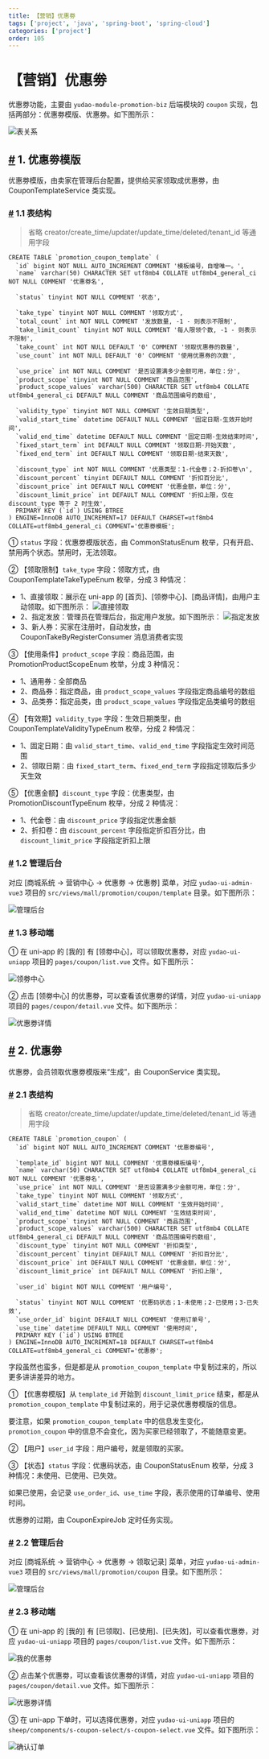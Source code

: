 ```yaml
---
title: 【营销】优惠劵
tags: ['project', 'java', 'spring-boot', 'spring-cloud']
categories: ['project']
order: 105
---
```

# 【营销】优惠劵

优惠劵功能，主要由 `yudao-module-promotion-biz` 后端模块的 `coupon` 实现，包括两部分：优惠劵模版、优惠劵。如下图所示：

 ![表关系](https://cloud.iocoder.cn/img/%E5%95%86%E5%9F%8E%E6%89%8B%E5%86%8C/%E4%BC%98%E6%83%A0%E5%8A%B5/%E8%A1%A8%E5%85%B3%E7%B3%BB.png)

 ## [#](#_1-优惠劵模版) 1. 优惠劵模版

 优惠劵模版，由卖家在管理后台配置，提供给买家领取成优惠劵，由 CouponTemplateService 类实现。

 ### [#](#_1-1-表结构) 1.1 表结构

 
> 省略 creator/create\_time/updater/update\_time/deleted/tenant\_id 等通用字段

 
```
CREATE TABLE `promotion_coupon_template` (
  `id` bigint NOT NULL AUTO_INCREMENT COMMENT '模板编号，自增唯一。',
  `name` varchar(50) CHARACTER SET utf8mb4 COLLATE utf8mb4_general_ci NOT NULL COMMENT '优惠劵名',
  
  `status` tinyint NOT NULL COMMENT '状态',

  `take_type` tinyint NOT NULL COMMENT '领取方式',  
  `total_count` int NOT NULL COMMENT '发放数量, -1 - 则表示不限制',
  `take_limit_count` tinyint NOT NULL COMMENT '每人限领个数, -1 - 则表示不限制',
  `take_count` int NOT NULL DEFAULT '0' COMMENT '领取优惠券的数量',
  `use_count` int NOT NULL DEFAULT '0' COMMENT '使用优惠券的次数',
  
  `use_price` int NOT NULL COMMENT '是否设置满多少金额可用，单位：分',
  `product_scope` tinyint NOT NULL COMMENT '商品范围',
  `product_scope_values` varchar(500) CHARACTER SET utf8mb4 COLLATE utf8mb4_general_ci DEFAULT NULL COMMENT '商品范围编号的数组',
  
  `validity_type` tinyint NOT NULL COMMENT '生效日期类型',
  `valid_start_time` datetime DEFAULT NULL COMMENT '固定日期-生效开始时间',
  `valid_end_time` datetime DEFAULT NULL COMMENT '固定日期-生效结束时间',
  `fixed_start_term` int DEFAULT NULL COMMENT '领取日期-开始天数',
  `fixed_end_term` int DEFAULT NULL COMMENT '领取日期-结束天数',
  
  `discount_type` int NOT NULL COMMENT '优惠类型：1-代金卷；2-折扣卷\n',
  `discount_percent` tinyint DEFAULT NULL COMMENT '折扣百分比',
  `discount_price` int DEFAULT NULL COMMENT '优惠金额，单位：分',
  `discount_limit_price` int DEFAULT NULL COMMENT '折扣上限，仅在 discount_type 等于 2 时生效',
  PRIMARY KEY (`id`) USING BTREE
) ENGINE=InnoDB AUTO_INCREMENT=17 DEFAULT CHARSET=utf8mb4 COLLATE=utf8mb4_general_ci COMMENT='优惠劵模板';

```
① `status` 字段：优惠劵模版状态，由 CommonStatusEnum 枚举，只有开启、禁用两个状态。禁用时，无法领取。

 ② 【领取限制】`take_type` 字段：领取方式，由 CouponTemplateTakeTypeEnum 枚举，分成 3 种情况：

 * 1、直接领取：展示在 uni-app 的 [首页]、[领劵中心]、[商品详情]，由用户主动领取。如下图所示：
![直接领取](https://cloud.iocoder.cn/img/%E5%95%86%E5%9F%8E%E6%89%8B%E5%86%8C/%E4%BC%98%E6%83%A0%E5%8A%B5/%E4%BC%98%E6%83%A0%E5%8A%B5%E6%A8%A1%E7%89%88-%E9%A2%86%E5%8F%96-%E7%9B%B4%E6%8E%A5%E9%A2%86%E5%8F%96.png)
* 2、指定发放：管理员在管理后台，指定用户发放。如下图所示：
![指定发放](https://cloud.iocoder.cn/img/%E5%95%86%E5%9F%8E%E6%89%8B%E5%86%8C/%E4%BC%98%E6%83%A0%E5%8A%B5/%E4%BC%98%E6%83%A0%E5%8A%B5%E6%A8%A1%E7%89%88-%E9%A2%86%E5%8F%96-%E6%8C%87%E5%AE%9A%E5%8F%91%E6%94%BE.png)
* 3、新人券：买家在注册时，自动发放，由 CouponTakeByRegisterConsumer 消息消费者实现

 ③ 【使用条件】`product_scope` 字段：商品范围，由 PromotionProductScopeEnum 枚举，分成 3 种情况：

 * 1、通用券：全部商品
* 2、商品券：指定商品，由 `product_scope_values` 字段指定商品编号的数组
* 3、品类券：指定品类，由 `product_scope_values` 字段指定品类编号的数组

 ④ 【有效期】`validity_type` 字段：生效日期类型，由 CouponTemplateValidityTypeEnum 枚举，分成 2 种情况：

 * 1、固定日期：由 `valid_start_time`、`valid_end_time` 字段指定生效时间范围
* 2、领取日期：由 `fixed_start_term`、`fixed_end_term` 字段指定领取后多少天生效

 ⑤ 【优惠金额】`discount_type` 字段：优惠类型，由 PromotionDiscountTypeEnum 枚举，分成 2 种情况：

 * 1、代金卷：由 `discount_price` 字段指定优惠金额
* 2、折扣卷：由 `discount_percent` 字段指定折扣百分比，由 `discount_limit_price` 字段指定折扣上限

 ### [#](#_1-2-管理后台) 1.2 管理后台

 对应 [商城系统 -> 营销中心 -> 优惠劵 -> 优惠劵] 菜单，对应 `yudao-ui-admin-vue3` 项目的 `src/views/mall/promotion/coupon/template` 目录。如下图所示：

 ![管理后台](https://cloud.iocoder.cn/img/%E5%95%86%E5%9F%8E%E6%89%8B%E5%86%8C/%E4%BC%98%E6%83%A0%E5%8A%B5/%E4%BC%98%E6%83%A0%E5%8A%B5%E6%A8%A1%E7%89%88-%E7%AE%A1%E7%90%86%E5%90%8E%E5%8F%B0.png)

 ### [#](#_1-3-移动端) 1.3 移动端

 ① 在 uni-app 的 [我的] 有 [领劵中心]，可以领取优惠劵，对应 `yudao-ui-uniapp` 项目的 `pages/coupon/list.vue` 文件。如下图所示：

 ![领劵中心](https://cloud.iocoder.cn/img/%E5%95%86%E5%9F%8E%E6%89%8B%E5%86%8C/%E4%BC%98%E6%83%A0%E5%8A%B5/%E4%BC%98%E6%83%A0%E5%8A%B5%E6%A8%A1%E7%89%88-%E9%A2%86%E5%8A%B5%E4%B8%AD%E5%BF%83.png)

 ② 点击 [领劵中心] 的优惠劵，可以查看该优惠劵的详情，对应 `yudao-ui-uniapp` 项目的 `pages/coupon/detail.vue` 文件。如下图所示：

 ![优惠劵详情](https://cloud.iocoder.cn/img/%E5%95%86%E5%9F%8E%E6%89%8B%E5%86%8C/%E4%BC%98%E6%83%A0%E5%8A%B5/%E4%BC%98%E6%83%A0%E5%8A%B5%E6%A8%A1%E7%89%88-%E7%A7%BB%E5%8A%A8%E7%AB%AF-%E8%AF%A6%E6%83%85.png)

 ## [#](#_2-优惠劵) 2. 优惠劵

 优惠劵，会员领取优惠劵模版来“生成”，由 CouponService 类实现。

 ### [#](#_2-1-表结构) 2.1 表结构

 
> 省略 creator/create\_time/updater/update\_time/deleted/tenant\_id 等通用字段

 
```
CREATE TABLE `promotion_coupon` (
  `id` bigint NOT NULL AUTO_INCREMENT COMMENT '优惠劵编号',
  
  `template_id` bigint NOT NULL COMMENT '优惠劵模板编号',
  `name` varchar(50) CHARACTER SET utf8mb4 COLLATE utf8mb4_general_ci NOT NULL COMMENT '优惠劵名',
  `use_price` int NOT NULL COMMENT '是否设置满多少金额可用，单位：分',
  `take_type` tinyint NOT NULL COMMENT '领取方式',
  `valid_start_time` datetime NOT NULL COMMENT '生效开始时间',
  `valid_end_time` datetime NOT NULL COMMENT '生效结束时间',
  `product_scope` tinyint NOT NULL COMMENT '商品范围',
  `product_scope_values` varchar(500) CHARACTER SET utf8mb4 COLLATE utf8mb4_general_ci DEFAULT NULL COMMENT '商品范围编号的数组',
  `discount_type` tinyint NOT NULL COMMENT '折扣类型',
  `discount_percent` tinyint DEFAULT NULL COMMENT '折扣百分比',
  `discount_price` int DEFAULT NULL COMMENT '优惠金额，单位：分',
  `discount_limit_price` int DEFAULT NULL COMMENT '折扣上限',
  
  `user_id` bigint NOT NULL COMMENT '用户编号',

  `status` tinyint NOT NULL COMMENT '优惠码状态；1-未使用；2-已使用；3-已失效',
  `use_order_id` bigint DEFAULT NULL COMMENT '使用订单号',
  `use_time` datetime DEFAULT NULL COMMENT '使用时间',
  PRIMARY KEY (`id`) USING BTREE
) ENGINE=InnoDB AUTO_INCREMENT=18 DEFAULT CHARSET=utf8mb4 COLLATE=utf8mb4_general_ci COMMENT='优惠劵';

```
字段虽然也蛮多，但是都是从 `promotion_coupon_template` 中复制过来的，所以更多讲讲差异的地方。

 ① 【优惠劵模版】从 `template_id` 开始到 `discount_limit_price` 结束，都是从 `promotion_coupon_template` 中复制过来的，用于记录优惠劵模版的信息。

 要注意，如果 `promotion_coupon_template` 中的信息发生变化，`promotion_coupon` 中的信息不会变化，因为买家已经领取了，不能随意变更。

 ② 【用户】`user_id` 字段：用户编号，就是领取的买家。

 ③ 【状态】`status` 字段：优惠码状态，由 CouponStatusEnum 枚举，分成 3 种情况：未使用、已使用、已失效。

 如果已使用，会记录 `use_order_id`、`use_time` 字段，表示使用的订单编号、使用时间。

 优惠劵的过期，由 CouponExpireJob 定时任务实现。

 ### [#](#_2-2-管理后台) 2.2 管理后台

 对应 [商城系统 -> 营销中心 -> 优惠劵 -> 领取记录] 菜单，对应 `yudao-ui-admin-vue3` 项目的 `src/views/mall/promotion/coupon` 目录。如下图所示：

 ![管理后台](https://cloud.iocoder.cn/img/%E5%95%86%E5%9F%8E%E6%89%8B%E5%86%8C/%E4%BC%98%E6%83%A0%E5%8A%B5/%E4%BC%98%E6%83%A0%E5%8A%B5-%E7%AE%A1%E7%90%86%E5%90%8E%E5%8F%B0.png)

 ### [#](#_2-3-移动端) 2.3 移动端

 ① 在 uni-app 的 [我的] 有 [已领取]、[已使用]、[已失效]，可以查看优惠劵，对应 `yudao-ui-uniapp` 项目的 `pages/coupon/list.vue` 文件。如下图所示：

 ![我的优惠劵](https://cloud.iocoder.cn/img/%E5%95%86%E5%9F%8E%E6%89%8B%E5%86%8C/%E4%BC%98%E6%83%A0%E5%8A%B5/%E4%BC%98%E6%83%A0%E5%8A%B5-%E7%A7%BB%E5%8A%A8%E7%AB%AF-%E5%88%97%E8%A1%A8.png)

 ② 点击某个优惠劵，可以查看该优惠劵的详情，对应 `yudao-ui-uniapp` 项目的 `pages/coupon/detail.vue` 文件。如下图所示：

 ![优惠劵详情](https://cloud.iocoder.cn/img/%E5%95%86%E5%9F%8E%E6%89%8B%E5%86%8C/%E4%BC%98%E6%83%A0%E5%8A%B5/%E4%BC%98%E6%83%A0%E5%8A%B5-%E7%A7%BB%E5%8A%A8%E7%AB%AF-%E8%AF%A6%E6%83%85.png)

 ③ 在 uni-app 下单时，可以选择优惠劵，对应 `yudao-ui-uniapp` 项目的 `sheep/components/s-coupon-select/s-coupon-select.vue` 文件。如下图所示：

 ![确认订单](https://cloud.iocoder.cn/img/%E5%95%86%E5%9F%8E%E6%89%8B%E5%86%8C/%E4%BC%98%E6%83%A0%E5%8A%B5/%E4%BC%98%E6%83%A0%E5%8A%B5-%E7%A7%BB%E5%8A%A8%E7%AB%AF-%E7%A1%AE%E8%AE%A4%E8%AE%A2%E5%8D%95.png)


